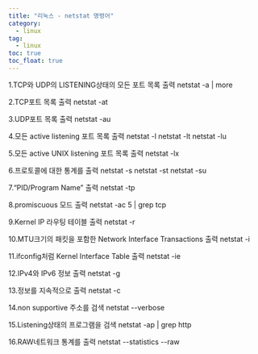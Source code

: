 ```yaml
---
title: "리눅스 - netstat 명령어"
category:
  - linux
tag:
  - linux
toc: true
toc_float: true
---
```


1.TCP와 UDP의 LISTENING상태의 모든 포트 목록 출력
netstat -a | more

2.TCP포트 목록 출력
netstat -at

3.UDP포트 목록 출력
netstat -au

4.모든 active listening 포트 목록 출력
netstat -l
netstat -lt
netstat -lu

5.모든 active UNIX listening 포트 목록 출력
netstat -lx

6.프로토콜에 대한 통계를 출력
netstat -s
netstat -st
netstat -su

7.“PID/Program Name” 출력
netstat -tp

8.promiscuous 모드 출력
netstat -ac 5 | grep tcp

9.Kernel IP 라우팅 테이블 출력
netstat -r

10.MTU크기의 패킷을 포함한 Network Interface Transactions 출력
netstat -i

11.ifconfig처럼 Kernel Interface Table 출력
netstat -ie

12.IPv4와 IPv6 정보 출력
netstat -g

13.정보를 지속적으로 출력
netstat -c

14.non supportive 주소를 검색
netstat --verbose

15.Listening상태의 프로그램을 검색
netstat -ap | grep http

16.RAW네트워크 통계를 출력
netstat --statistics --raw
